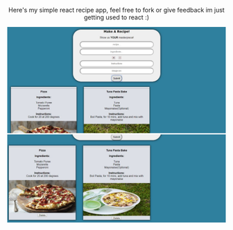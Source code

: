 <center>

<p>Here's my simple react recipe app, feel free to fork or give feedback im just getting used to react :)</p>

<img src="sc1.jpg">
<img src="sc2.jpg">

<center>